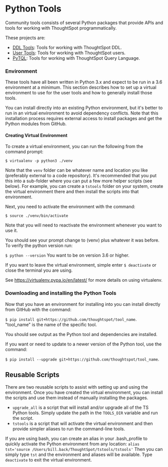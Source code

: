 # Python Tools

Community tools consists of several Python packages that provide APIs and tools for working with ThoughtSpot 
programmatically.  

These projects are:
* [DDL Tools](https://github.com/thoughtspot/ddl_tools): Tools for working with ThoughtSpot DDL.
* [User Tools](https://github.com/thoughtspot/user_tools): Tools for working with ThoughtSpot users.
* [PyTQL](https://github.com/thoughtspot/py-tql):  Tools for working with ThoughtSpot Query Language.

### Environment

These tools have all been written in Python 3.x and expect to be run in a 3.6 environment at a minimum.  This section 
describes how to set up a virtual environment to use for the user tools and how to generally install those tools.  

You can install directly into an existing Python environment, but it's better to run in an virtual environment 
to avoid dependency conflicts.  Note that this installation process requires external access to install packages 
and get the Python modules from GitHub.

#### Creating Virtual Environment

To create a virtual environment, you can run the following from the command prompt:

`$ virtualenv -p python3 ./venv`

Note that the `venv` folder can be whatever name and location you like (preferably external to a code repository). 
It's recommended that you put this into a sub-folder where you can put a few more helper scripts (see below).  For
example, you can create a `tstools` folder on your system, create the virtual environment there and then install the
scripts into that environment.

Next, you need to activate the environment with the command: 

`$ source ./venv/bin/activate`

Note that you will need to reactivate the environment whenever you want to use it.  

You should see your prompt change to (venv) plus whatever it was before.  To verify the python version run:

`$ python --version`  You want to be on version 3.6 or higher.

If you want to leave the virtual environment, simple enter `$ deactivate` or close the terminal you are using.

See https://virtualenv.pypa.io/en/latest/ for more details on using virtualenv.

### Downloading and installing the Python Tools

Now that you have an environment for installing into you can install directly from GitHub with the command:

`$ pip install git+https://github.com/thoughtspot/tool_name`.  "tool_name" is the name of the specific tool.

You should see output as the Python tool and dependencies are installed.  

If you want or need to update to a newer version of the Python tool, use the command:

`$ pip install --upgrade git+https://github.com/thoughtspot/tool_name`.  

## Reusable Scripts

There are two reusable scripts to assist with setting up and using the environment.  Once you have created
the virtual environment, you can install the scripts and use them instead of manually installing the packages.  

* `upgrade_all` is a script that will install and/or upgrade all of the TS Python tools.  Simply update the 
path in the `TOOLS_DIR` variable and run the script.
* `tstools` is a script that will activate the virtual environment and then provide simpler aliases to run the 
command-line tools. 

If you are using bash, you can create an alias in your .bash_profile to quickly activate the Python environment from 
any location:  `alias tst='source /Users/bill.back/ThoughtSpot/tstools/tstools'`  Then you can simply type `tst`
and the environment and aliases will be available.  Type `deactivate` to exit the virtual environment.

